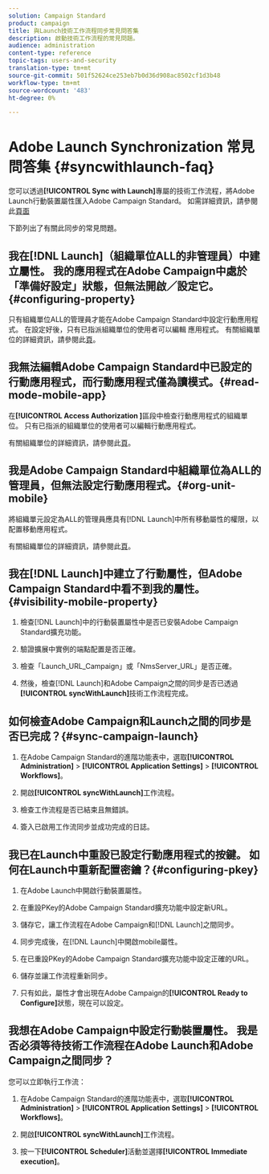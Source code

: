 ```yaml
---
solution: Campaign Standard
product: campaign
title: 與Launch技術工作流程同步常見問答集
description: 啟動技術工作流程的常見問題。
audience: administration
content-type: reference
topic-tags: users-and-security
translation-type: tm+mt
source-git-commit: 501f52624ce253eb7b0d36d908ac8502cf1d3b48
workflow-type: tm+mt
source-wordcount: '483'
ht-degree: 0%

---
```



# Adobe Launch Synchronization 常見問答集 {#syncwithlaunch-faq}

您可以透過&#x200B;**[!UICONTROL Sync with Launch]**&#x200B;專屬的技術工作流程，將Adobe Launch行動裝置屬性匯入Adobe Campaign Standard。 如需詳細資訊，請參閱此[頁面](../../administration/using/technical-workflows.md)

下節列出了有關此同步的常見問題。

## 我在[!DNL Launch]（組織單位ALL的非管理員）中建立屬性。 我的應用程式在Adobe Campaign中處於「準備好設定」狀態，但無法開啟／設定它。{#configuring-property}

只有組織單位ALL的管理員才能在Adobe Campaign Standard中設定行動應用程式。 在設定好後，只有已指派組織單位的使用者可以編輯
應用程式。 有關組織單位的詳細資訊，請參閱此[頁](../../administration/using/organizational-units.md)。

## 我無法編輯Adobe Campaign Standard中已設定的行動應用程式，而行動應用程式僅為讀模式。{#read-mode-mobile-app}

在&#x200B;**[!UICONTROL Access Authorization ]**&#x200B;區段中檢查行動應用程式的組織單位。 只有已指派的組織單位的使用者可以編輯行動應用程式。

有關組織單位的詳細資訊，請參閱此[頁](../../administration/using/organizational-units.md)。

## 我是Adobe Campaign Standard中組織單位為ALL的管理員，但無法設定行動應用程式。{#org-unit-mobile}

將組織單元設定為ALL的管理員應具有[!DNL Launch]中所有移動屬性的權限，以配置移動應用程式。

有關組織單位的詳細資訊，請參閱此[頁](../../administration/using/organizational-units.md)。

## 我在[!DNL Launch]中建立了行動屬性，但Adobe Campaign Standard中看不到我的屬性。{#visibility-mobile-property}

1. 檢查[!DNL Launch]中的行動裝置屬性中是否已安裝Adobe Campaign Standard擴充功能。

1. 驗證擴展中實例的端點配置是否正確。

1. 檢查「Launch_URL_Campaign」或「NmsServer_URL」是否正確。

1. 然後，檢查[!DNL Launch]和Adobe Campaign之間的同步是否已透過&#x200B;**[!UICONTROL syncWithLaunch]**&#x200B;技術工作流程完成。

## 如何檢查Adobe Campaign和Launch之間的同步是否已完成？{#sync-campaign-launch}

1. 在Adobe Campaign Standard的進階功能表中，選取&#x200B;**[!UICONTROL Administration]** > **[!UICONTROL Application Settings]** > **[!UICONTROL Workflows]**。

1. 開啟&#x200B;**[!UICONTROL syncWithLaunch]**&#x200B;工作流程。

1. 檢查工作流程是否已結束且無錯誤。

1. 簽入已啟用工作流同步並成功完成的日誌。

## 我已在Launch中重設已設定行動應用程式的按鍵。 如何在Launch中重新配置密鑰？{#configuring-pkey}

1. 在Adobe Launch中開啟行動裝置屬性。

1. 在重設PKey的Adobe Campaign Standard擴充功能中設定新URL。

1. 儲存它，讓工作流程在Adobe Campaign和[!DNL Launch]之間同步。

1. 同步完成後，在[!DNL Launch]中開啟mobile屬性。

1. 在已重設PKey的Adobe Campaign Standard擴充功能中設定正確的URL。

1. 儲存並讓工作流程重新同步。

1. 只有如此，屬性才會出現在Adobe Campaign的&#x200B;**[!UICONTROL Ready to Configure]**&#x200B;狀態，現在可以設定。

## 我想在Adobe Campaign中設定行動裝置屬性。 我是否必須等待技術工作流程在Adobe Launch和Adobe Campaign之間同步？

您可以立即執行工作流：

1. 在Adobe Campaign Standard的進階功能表中，選取&#x200B;**[!UICONTROL Administration]** > **[!UICONTROL Application Settings]** > **[!UICONTROL Workflows]**。

1. 開啟&#x200B;**[!UICONTROL syncWithLaunch]**&#x200B;工作流程。

1. 按一下&#x200B;**[!UICONTROL Scheduler]**&#x200B;活動並選擇&#x200B;**[!UICONTROL Immediate execution]**。
